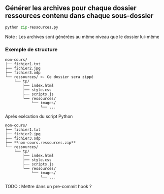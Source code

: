 ## Générer les archives pour chaque dossier ressources contenu dans chaque sous-dossier
```python
python zip-ressources.py
```
Note : Les archives sont générées au même niveau que le dossier lui-même

### Exemple de structure
```
nom-cours/
├── fichier1.txt
├── fichier2.jpg
├── fichier3.odp
└── ressources/ <- Ce dossier sera zippé
    └── tp/
        ├── index.html
        ├── style.css
        ├── scripts.js
        └── ressources/
            └── images/
                └── ...
```
Après exécution du script Python
```
nom-cours/
├── fichier1.txt
├── fichier2.jpg
├── fichier3.odp
├── **nom-cours.ressources.zip**
└── ressources/
    └── tp/
        ├── index.html
        ├── style.css
        ├── scripts.js
        └── ressources/
            └── images/
                └── ...
```

TODO : Mettre dans un pre-commit hook ?